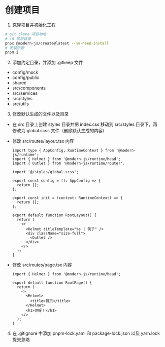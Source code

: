 # 创建项目

1. 克隆项目并初始化工程

```bash
# git clone 项目地址
# cd 项目目录
pnpx @modern-js/create@latest --no-need-install
# 安装依赖
pnpm i
```

2. 添加约定目录，并添加 .gitkeep 文件

- config/mock
- config/public
- shared
- src/components
- src/services
- src/styles
- src/utils

3. 修改默认生成的文件以及目录

- 在 src 目录上创建 styles 目录并把 index.css 移动到 src/styles 目录下，再修改为 global.scss 文件（删除默认生成的内容）

- 修改 src/routes/layout.tsx 内容

  ```tsx
  import type { AppConfig, RuntimeContext } from '@modern-js/runtime';
  import { Helmet } from '@modern-js/runtime/head';
  import { Outlet } from '@modern-js/runtime/router';

  import '@/styles/global.scss';

  export const config = (): AppConfig => {
    return {};
  };

  export const init = (context: RuntimeContext) => {
    return {};
  };

  export default function RootLayout() {
    return (
      <>
        <Helmet titleTemplate="%s | 例子" />
        <div className="size-full">
          <Outlet />
        </div>
      </>
    );
  }
  ```

- 修改 src/routes/page.tsx 内容

  ```tsx
  import { Helmet } from '@modern-js/runtime/head';

  export default function RootPage() {
    return (
      <>
        <Helmet>
          <title>首页</title>
        </Helmet>
        <h1>你好！</h1>
      </>
    );
  }
  ```

4. 在 .gitignore 中添加 pnpm-lock.yaml 和 package-lock.json 以及 yarn.lock 提交忽略
